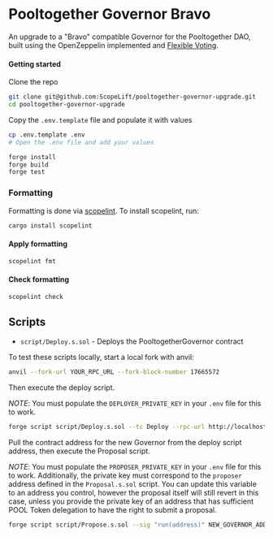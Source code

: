 # Pooltogether Governor Bravo

An upgrade to a "Bravo" compatible Governor for the Pooltogether DAO, built using the OpenZeppelin implemented and [Flexible Voting](https://github.com/ScopeLift/flexible-voting).

#### Getting started

Clone the repo

```bash
git clone git@github.com:ScopeLift/pooltogether-governor-upgrade.git
cd pooltogether-governor-upgrade
```

Copy the `.env.template` file and populate it with values

```bash
cp .env.template .env
# Open the .env file and add your values
```

```bash
forge install
forge build
forge test
```

### Formatting

Formatting is done via [scopelint](https://github.com/ScopeLift/scopelint). To install scopelint, run:

```bash
cargo install scopelint
```

#### Apply formatting

```bash
scopelint fmt
```

#### Check formatting

```bash
scopelint check
```

## Scripts

- `script/Deploy.s.sol` - Deploys the PooltogetherGovernor contract

To test these scripts locally, start a local fork with anvil:

```bash
anvil --fork-url YOUR_RPC_URL --fork-block-number 17665572
```

Then execute the deploy script.

_NOTE_: You must populate the `DEPLOYER_PRIVATE_KEY` in your `.env` file for this to work.

```bash
forge script script/Deploy.s.sol --tc Deploy --rpc-url http://localhost:8545 --broadcast
```

Pull the contract address for the new Governor from the deploy script address, then execute the Proposal script.

_NOTE_: You must populate the `PROPOSER_PRIVATE_KEY` in your `.env` file for this to work. Additionally, the
private key must correspond to the `proposer` address defined in the `Proposal.s.sol` script. You can update this
variable to an address you control, however the proposal itself will still revert in this case, unless you provide
the private key of an address that has sufficient POOL Token delegation to have the right to submit a proposal.

```bash
forge script script/Propose.s.sol --sig "run(address)" NEW_GOVERNOR_ADDRESS --rpc-url http://localhost:8545 --broadcast
```
